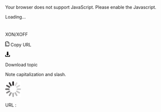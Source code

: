 Your browser does not support JavaScript. Please enable the Javascript.

Loading...

# 

XON/XOFF

![Copy URL](media/xon-xoff/Copy.png)
Copy URL

![Download](media/xon-xoff/Download.png)

Download topic

Note capitalization and slash. 

![In progress](media/xon-xoff/activity-large.gif)

URL :
